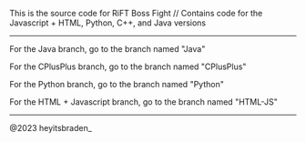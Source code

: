 This is the source code for RiFT Boss Fight // Contains code for the Javascript + HTML, Python, C++, and Java versions

--------------------------------------------------------

For the Java branch, go to the branch named "Java"

For the CPlusPlus branch, go to the branch named "CPlusPlus"

For the Python branch, go to the branch named "Python"

For the HTML + Javascript branch, go to the branch named "HTML-JS"

--------------------------------------------------------

@2023 heyitsbraden_

